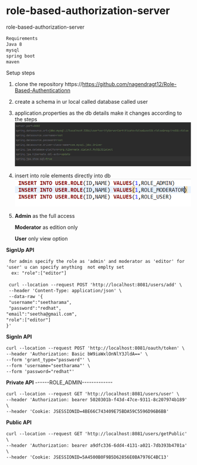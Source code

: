 # role-based-authorization-server
role-based-authorization-server

    Requirements 
    Java 8
    mysql
    spring boot
    maven


Setup steps 

1) clone the repository https://https://github.com/nagendragt12/Role-Based-Authenticationn

2) create a schema in ur local called database called user 

3) application.properties as the db details make it changes according to the steps 
![img.png](img.png)

4) insert into role elements directly into db 
 ![img_1.png](img_1.png)
5) **Admin** as the full access

    **Moderator** as edition only    

    **User** only view option
   
     
 **SignUp API**

     for admin specify the role as 'admin' and moderator as 'editor' for 'user' u can specify anything  not emplty set 
      ex: "role":["editor"]

     curl --location --request POST 'http://localhost:8081/users/add' \
     --header 'Content-Type: application/json' \
     --data-raw '{
     "username":"seetharama",
     "password":"redhat",
    "email":"seetha@gmail.com",
    "role":["editor"]
    }'

 **SignIn API**

    curl --location --request POST 'http://localhost:8081/oauth/token' \
    --header 'Authorization: Basic bW9iaWxlOnNlY3JldA==' \
    --form 'grant_type="password"' \
    --form 'username="seetharama"' \
    --form 'password="redhat"'

**Private API**       ------ROLE_ADMIN-------------

    curl --location --request GET 'http://localhost:8081/users/user' \
    --header 'Authorization: bearer 5020301b-f43d-47ce-9311-8c207974b189' \
    --header 'Cookie: JSESSIONID=4BE66C743409E75BDA59C5596D96B6BB'
    
**Public API**

    curl --location --request GET 'http://localhost:8081/users/getPublic' \
    --header 'Authorization: bearer a9dfc336-6dd4-4131-a021-7db393b4701a' \
    --header 'Cookie: JSESSIONID=5A4500B0F9B5D62856E0BA7976C4BC13'

     



